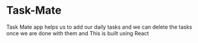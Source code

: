 # Task-Mate
Task Mate app helps us to add our daily tasks and we can delete the tasks once we are done with them and This is built using React

